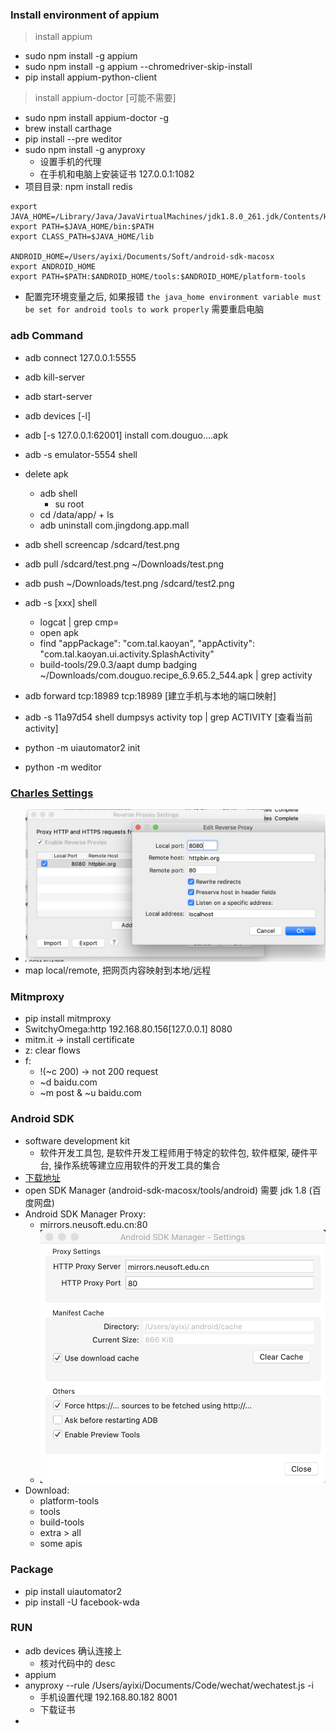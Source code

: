 ### Install environment of appium
> install appium
  - sudo npm install -g appium
  - sudo npm install -g appium --chromedriver-skip-install
  - pip install appium-python-client
> install appium-doctor [可能不需要]
  - sudo npm install appium-doctor -g
  - brew install carthage
- pip install --pre weditor
- sudo npm install -g anyproxy
  - 设置手机的代理
  - 在手机和电脑上安装证书 127.0.0.1:1082
- 项目目录: npm install redis


```shell
export JAVA_HOME=/Library/Java/JavaVirtualMachines/jdk1.8.0_261.jdk/Contents/Home
export PATH=$JAVA_HOME/bin:$PATH
export CLASS_PATH=$JAVA_HOME/lib

ANDROID_HOME=/Users/ayixi/Documents/Soft/android-sdk-macosx
export ANDROID_HOME
export PATH=$PATH:$ANDROID_HOME/tools:$ANDROID_HOME/platform-tools
```
- 配置完环境变量之后, 如果报错 `the java_home environment variable must be set for android tools to work properly` 需要重启电脑

### adb Command
- adb connect 127.0.0.1:5555
- adb kill-server
- adb start-server   

- adb devices [-l]
- adb [-s 127.0.0.1:62001] install com.douguo....apk
- adb -s emulator-5554 shell
- delete apk
  - adb shell
    - su root
  - cd /data/app/  + ls
  - adb uninstall com.jingdong.app.mall
- adb shell screencap /sdcard/test.png
- adb pull /sdcard/test.png ~/Downloads/test.png
- adb push ~/Downloads/test.png /sdcard/test2.png
- adb -s [xxx] shell
  - logcat | grep cmp= 
  - open apk
  - find "appPackage": "com.tal.kaoyan", "appActivity": "com.tal.kaoyan.ui.activity.SplashActivity"
  - build-tools/29.0.3/aapt dump badging ~/Downloads/com.douguo.recipe_6.9.65.2_544.apk | grep activity
- adb forward tcp:18989 tcp:18989 [建立手机与本地的端口映射]
- adb -s 11a97d54 shell dumpsys activity top | grep ACTIVITY [查看当前 activity]

- python -m uiautomator2 init
- python -m weditor

### [Charles Settings](https://www.jianshu.com/p/73b134559c76)
- ![反向代理](Images/反向代理.png)
- map local/remote, 把网页内容映射到本地/远程

### Mitmproxy
- pip install mitmproxy
- SwitchyOmega:http 192.168.80.156[127.0.0.1] 8080
- mitm.it -> install certificate
- z: clear flows
- f: 
  - !(~c 200) -> not 200 request
  - ~d baidu.com
  - ~m post & ~u baidu.com

### Android SDK
- software development kit
  - 软件开发工具包, 是软件开发工程师用于特定的软件包, 软件框架, 硬件平台, 操作系统等建立应用软件的开发工具的集合
- [下载地址](http://sdk.android-studio.org/)
- open SDK Manager (android-sdk-macosx/tools/android) 需要 jdk 1.8 (百度网盘)
- Android SDK Manager Proxy:
  - mirrors.neusoft.edu.cn:80
  - ![settings](Images/android%20sdk%20manager%20settings.png)
- Download:
  - platform-tools
  - tools
  - build-tools
  - extra > all
  - some apis

### Package
- pip install uiautomator2
- pip install -U facebook-wda

### RUN 
- adb devices 确认连接上
  - 核对代码中的 desc
- appium
- anyproxy --rule /Users/ayixi/Documents/Code/wechat/wechatest.js -i
  - 手机设置代理 192.168.80.182 8001
  - 下载证书
- 
